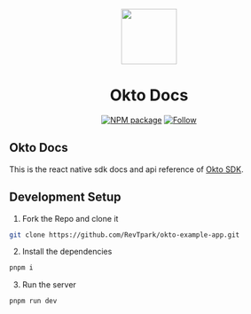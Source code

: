 <div align="center">
  <br/>
  <img src="https://pbs.twimg.com/profile_images/1650407904036687874/Ek5Q2hla_400x400.png" width="100px" height="auto" />
  <h1>Okto Docs</h1>
    
  [![NPM package](https://img.shields.io/npm/v/rn-okto-sdk?logo=npm&label=rn-okto-sdk)](https://www.npmjs.com/package/rn-okto-sdk)
  [![Follow](https://img.shields.io/twitter/follow/okto.svg?style=social)](https://twitter.com/Okto_app)
  
</div>

## Okto Docs
This is the react native sdk docs and api reference of [Okto SDK](https://www.npmjs.com/package/rn-okto-sdk).

## Development Setup
1. Fork the Repo and clone it
```bash
git clone https://github.com/RevTpark/okto-example-app.git
```

2. Install the dependencies
```bash
pnpm i
```

3. Run the server
```bash
pnpm run dev
```
